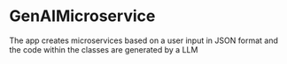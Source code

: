 # GenAIMicroservice
The app creates microservices based on a user input in JSON format and the code within the classes are generated by a LLM
